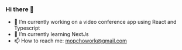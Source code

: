 ### Hi there 👋

- 🔭 I’m currently working on a video conference app using React and Typescript
- 🌱 I’m currently learning NextJs
- 📫 How to reach me: mopchowork@gmail.com
